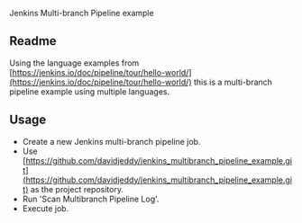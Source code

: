 Jenkins Multi-branch Pipeline example

## Readme

Using the language examples from [https://jenkins.io/doc/pipeline/tour/hello-world/](https://jenkins.io/doc/pipeline/tour/hello-world/) this is a multi-branch pipeline example using multiple languages.

## Usage

- Create a new Jenkins multi-branch pipeline job.
- Use [https://github.com/davidjeddy/jenkins_multibranch_pipeline_example.git](https://github.com/davidjeddy/jenkins_multibranch_pipeline_example.git) as the project repository.
- Run 'Scan Multibranch Pipeline Log'.
- Execute job.
